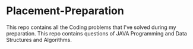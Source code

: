 # Placement-Preparation
This repo contains all the Coding problems that I've solved during my preparation. This repo contains questions of JAVA Programming and Data Structures and Algorithms.
